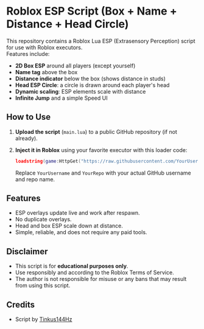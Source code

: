 # Roblox ESP Script (Box + Name + Distance + Head Circle)

This repository contains a Roblox Lua ESP (Extrasensory Perception) script for use with Roblox executors.  
Features include:

- **2D Box ESP** around all players (except yourself)
- **Name tag** above the box
- **Distance indicator** below the box (shows distance in studs)
- **Head ESP Circle**: a circle is drawn around each player's head
- **Dynamic scaling**: ESP elements scale with distance
- **Infinite Jump** and a simple Speed UI

## How to Use

1. **Upload the script** (`main.lua`) to a public GitHub repository (if not already).
2. **Inject it in Roblox** using your favorite executor with this loader code:

    ```lua
    loadstring(game:HttpGet("https://raw.githubusercontent.com/YourUsername/YourRepo/main/main.lua"))()
    ```

    Replace `YourUsername` and `YourRepo` with your actual GitHub username and repo name.

## Features

- ESP overlays update live and work after respawn.
- No duplicate overlays.
- Head and box ESP scale down at distance.
- Simple, reliable, and does not require any paid tools.

## Disclaimer

- This script is for **educational purposes only**.
- Use responsibly and according to the Roblox Terms of Service.
- The author is not responsible for misuse or any bans that may result from using this script.

## Credits

- Script by [Tinkus144Hz](https://github.com/Tinkus144Hz)
